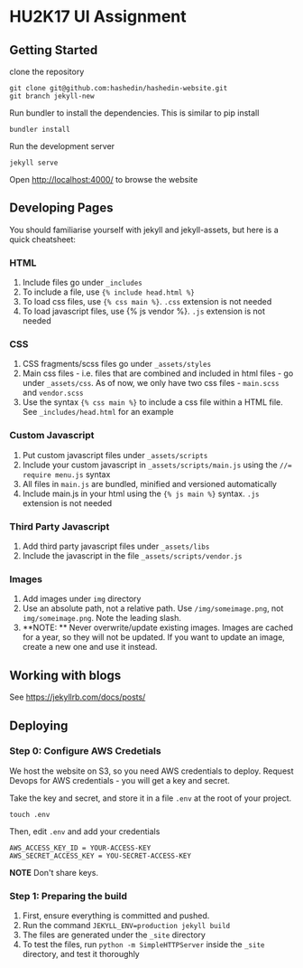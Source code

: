 HU2K17 UI Assignment
======================


## Getting Started

clone the repository
```
git clone git@github.com:hashedin/hashedin-website.git
git branch jekyll-new
```

Run bundler to install the dependencies. This is similar to pip install
```
bundler install
```

Run the development server
```
jekyll serve
```

Open [http://localhost:4000/](http://localhost:4000/) to browse the website

## Developing Pages
You should familiarise yourself with jekyll and jekyll-assets, but here is a quick cheatsheet:


### HTML 
1. Include files go under `_includes`
1. To include a file, use `{% include head.html %}`
1. To load css files, use `{% css main %}`. `.css` extension is not needed
1. To load javascript files, use {% js vendor %}. `.js` extension is not needed

### CSS
1. CSS fragments/scss files go under `_assets/styles`
1. Main css files - i.e. files that are combined and included in html files - go under `_assets/css`. As of now, we only have two css files - `main.scss` and `vendor.scss`
1. Use the syntax `{% css main %}` to include a css file within a HTML file. See `_includes/head.html` for an example

### Custom Javascript
1. Put custom javascript files under `_assets/scripts`
1. Include your custom javascript in `_assets/scripts/main.js` using the `//= require menu.js` syntax
1. All files in `main.js` are bundled, minified and versioned automatically
1. Include main.js in your html using the `{% js main %}` syntax. `.js` extension is not needed

### Third Party Javascript
1. Add third party javascript files under `_assets/libs`
1. Include the javascript in the file `_assets/scripts/vendor.js`

### Images
1. Add images under `img` directory
1. Use an absolute path, not a relative path. Use `/img/someimage.png`, not `img/someimage.png`. Note the leading slash.
1. **NOTE: ** Never overwrite/update existing images. Images are cached for a year, so they will not be updated. If you want to update an image, create a new one and use it instead.

## Working with blogs
See https://jekyllrb.com/docs/posts/ 


## Deploying

### Step 0: Configure AWS Credetials
We host the website on S3, so you need AWS credentials to deploy. Request Devops for AWS credentials - you will get a key and secret.

Take the key and secret, and store it in a file `.env` at the root of your project.

```
touch .env
```

Then, edit `.env` and add your credentials

```
AWS_ACCESS_KEY_ID = YOUR-ACCESS-KEY
AWS_SECRET_ACCESS_KEY = YOU-SECRET-ACCESS-KEY
```

**NOTE** Don't share keys.

### Step 1: Preparing the build
1. First, ensure everything is committed and pushed. 
1. Run the command `JEKYLL_ENV=production jekyll build`
1. The files are generated under the `_site` directory
1. To test the files, run `python -m SimpleHTTPServer` inside the `_site` directory, and test it thoroughly
